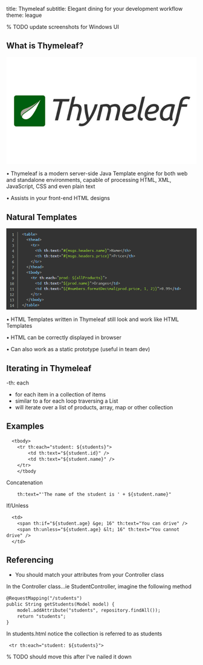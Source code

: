 title: Thymeleaf
subtitle: Elegant dining for your development workflow
theme: league

% TODO update screenshots for Windows UI


## What is Thymeleaf?


<div float="right"><img src="./resources/logo.png" class="logo" /></div>

• Thymeleaf is a modern server-side Java Template engine for both web and standalone environments, capable of processing HTML, XML, JavaScript, CSS and even plain text

• Assists in your front-end HTML designs

## Natural Templates

<div class="sidebar">
	<img alt="code" src="./resources/code.png" />
</div>

• HTML Templates written in Thymeleaf still look and work
 like HTML Templates

• HTML can be correctly displayed in browser

• Can also work as a static prototype (useful in team dev) 




## Iterating in Thymeleaf

-th: each 
  - for each item in a collection of items
  - similar to a for each loop traversing a List
  - will iterate over a list of products, array, map or other collection
  
  ## Examples
```
  <tbody>
    <tr th:each="student: ${students}">
        <td th:text="${student.id}" />
        <td th:text="${student.name}" />
    </tr>
	</tbody
```

Concatenation
```
	th:text="'The name of the student is ' + ${student.name}"
```
  
If/Unless
```
  <td>
    <span th:if="${student.age} &ge; 16" th:text="You can drive" /> 
    <span th:unless="${student.age} &lt; 16" th:text="You cannot drive" />
  </td>
```

## Referencing 

- You should match your attributes from your Controller class


In the Controller class...ie StudentController, imagine the following method
```
@RequestMapping("/students")
public String getStudents(Model model) {
	model.addAttribute("students", repository.findAll());
	return "students";
}
```
In students.html notice the collection is referred to as students 
```
 <tr th:each="student: ${students}">

```


% TODO should move this after I've nailed it down

<style type="text/css">
.reveal section img.logo {
	border: none;
	background-color: rgba(255, 255, 255, 0.25);
	padding: 1rem;
}
.reveal ol, .reveal dl, .reveal ul {
	margin: 0 0 1rem 2rem;
}
</style>
